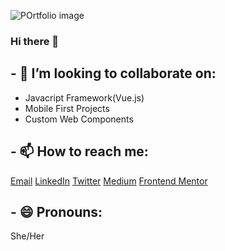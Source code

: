 ![POrtfolio image](https://user-images.githubusercontent.com/89060358/171656049-89853538-c156-4a64-836e-b92856a5f9b7.jpg)

### Hi there 👋

## - 👯 I’m looking to collaborate on:

- Javacript Framework(Vue.js)
- Mobile First Projects
- Custom Web Components

## - 📫 How to reach me:
[Email](oluwatosinhephzibah@gmail.com)
[LinkedIn]([https://pages.github.com/](https://www.linkedin.com/in/oluwatosin-ogundeji-b2031b198/))
[Twitter]([https://pages.github.com/](https://www.twitter.com/undaunted_pen))
[Medium]([https://pages.github.com/](https://medium.com/@oluwatosinhephzibah))
[Frontend Mentor]([https://pages.github.com/](https://www.frontendmentor.io/profile/Heph-zibah))

## - 😄 Pronouns:
She/Her




<!--
**Heph-zibah/Heph-zibah** is a ✨ _special_ ✨ repository because its `README.md` (this file) appears on your GitHub profile.

Here are some ideas to get you started:

- 🔭 I’m currently working on ...
- 🌱 I’m currently learning ...

- 🤔 I’m looking for help with ...
- 💬 Ask me about ...

- ⚡ Fun fact: ...
-->
